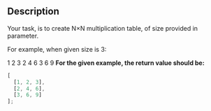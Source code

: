 ## Description

Your task, is to create N×N multiplication table, of size provided in parameter.

For example, when given size is 3:

1 2 3
2 4 6
3 6 9
**For the given example, the return value should be:**

```ts
[
  [1, 2, 3],
  [2, 4, 6],
  [3, 6, 9]
];
```
